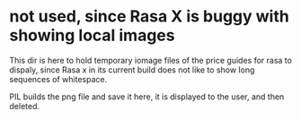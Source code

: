 # not used, since Rasa X is buggy with showing local images

This dir is here to hold temporary iomage files of the price guides for rasa to dispaly, since Rasa x in its current
build does not like to show long sequences of whitespace. 

PIL builds the png file and save it here, it is displayed to the user, and then deleted.
